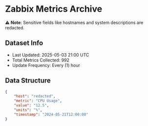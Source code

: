 # Zabbix Metrics Archive

⚠️ **Note**: Sensitive fields like hostnames and system descriptions are redacted.

## Dataset Info
- Last Updated: 2025-05-03 21:00 UTC
- Total Metrics Collected: 992
- Update Frequency: Every (1) hour

## Data Structure
```json
{
    "host": "redacted",
    "metric": "CPU Usage",
    "value": "12.5",
    "units": "%",
    "timestamp": "2024-05-21T12:00:00"
}
```
